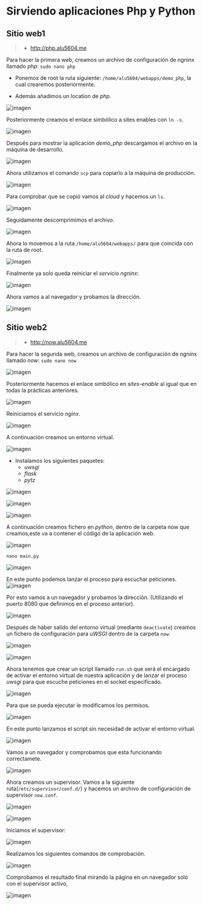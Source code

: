# Sirviendo aplicaciones Php y Python

## Sitio web1

> * http://php.alu5604.me

Para hacer la primera web, creamos un archivo de configuración de ngninx llamado *php*: `sudo nano php`

* Ponemos de root la ruta siguiente: `/home/alu5604/webapps/demo_php`, la cual crearemos posteriormente.

* Además añadimos un location de *php*.

![imagen](./img/web1/captura1.PNG)


Posteriormente creamos el enlace simbólico a sites enables con `ln -s`.

![imagen](./img/web1/captura2.PNG)

Después para mostrar la aplicación *demo_php* descargamos el archivo en la máquina de desarrollo.

![imagen](./img/web1/captura3.PNG)

Ahora utilizamos el comando `scp` para copiarlo a la máquina de producción.

![imagen](./img/web1/captura4.PNG)

Para comprobar que se copió vamos al *cloud* y hacemos un `ls`.

![imagen](./img/web1/captura5.PNG)

Seguidamente descomprimimos el archivo.

![imagen](./img/web1/captura6.PNG)

Ahora lo movemos a la ruta `/home/alu5604/webapps/` para que coincida con la ruta de root.

![imagen](./img/web1/captura7.PNG)

Finalmente ya solo queda reiniciar el *servicio ngninx*:

![imagen](./img/web1/captura2.2.PNG)

Ahora vamos a al navegador y probamos la dirección.

![imagen](./img/web1/captura9.PNG)

## Sitio web2

> * http://now.alu5604.me

Para hacer la segunda web, creamos un archivo de configuración de ngninx llamado *now*: `sudo nano now`

![imagen](./img/web2/captura6.PNG)

Posteriormente hacemos el enlace simbólico en *sites-enable* al igual que en todas la prácticas anteriores.

![imagen](./img/web2/captura2.PNG)

Reiniciamos el servicio *nginx*.

![imagen](./img/web2/captura2.2.PNG)

A continuación creamos un entorno virtual.

![imagen](./img/web2/captura3.PNG)

* Instalamos los siguientes paquetes:
  * *uwsgi*
  * *flask*
  * *pytz*


![imagen](./img/web2/captura4.PNG)

![imagen](./img/web2/captura20.PNG)

![imagen](./img/web2/captura21.PNG)

A continuación creamos fichero en *python*, dentro de la carpeta now que creamos,este va a contener el código de la aplicación web.

![imagen](./img/web2/captura5.PNG)

`nano main.py`

![imagen](./img/web2/captura19.PNG)

En este punto podemos lanzar el proceso para escuchar peticiones.
![imagen](./img/web2/captura7.PNG)

Por esto vamos a un navegador y probamos la dirección. (Utilizando el puerto 8080 que definimos en el proceso anterior).

![imagen](./img/web2/captura8.PNG)

Después de haber salido del entorno virtual (mediante `deactivate`) creamos un fichero de configuración para *uWSGI* dentro de la carpeta `now`.

![imagen](./img/web2/captura9.PNG)

![imagen](./img/web2/captura10.PNG)

Ahora tenemos que crear un  script llamado `run.sh` que será el encargado de activar el entorno virtual de nuestra aplicación y de lanzar el proceso *uwsgi* para que escuche peticiones en el socket especificado.

![imagen](./img/web2/captura11.PNG)

Para que se pueda ejecutar le modificamos los permisos.

![imagen](./img/web2/captura12.PNG)

En este punto lanzamos el script sin necesidad de activar el entorno virtual.

![imagen](./img/web2/captura14.PNG)

Vamos a un navegador y comprobamos que esta funcionando correctamete.

![imagen](./img/web2/captura15.PNG)

Ahora creamos un supervisor.
Vamos a la siguiente ruta(`/etc/supervisor/conf.d/`) y hacemos un archivo de configuración de supervisor `now.conf`.

![imagen](./img/web2/captura16.1.PNG)

![imagen](./img/web2/captura16.PNG)

Iniciamos el supervisor:

![imagen](./img/web2/captura22.PNG)

Realizamos los siguientes comandos de comprobación.

![imagen](./img/web2/captura18.PNG)


Comprobamos el resultado final mirando la página en un navegador solo con el supervisor activo,

![imagen](./img/web2/captura17.PNG)
